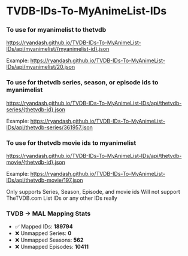 # TVDB-IDs-To-MyAnimeList-IDs

### To use for myanimelist to thetvdb
https://ryandash.github.io/TVDB-IDs-To-MyAnimeList-IDs/api/myanimelist/{myanimelist-id}.json

Example: https://ryandash.github.io/TVDB-IDs-To-MyAnimeList-IDs/api/myanimelist/20.json

### To use for thetvdb series, season, or episode ids to myanimelist
https://ryandash.github.io/TVDB-IDs-To-MyAnimeList-IDs/api/thetvdb-series/{thetvdb-id}.json

Example: https://ryandash.github.io/TVDB-IDs-To-MyAnimeList-IDs/api/thetvdb-series/361957.json

### To use for thetvdb movie ids to myanimelist
https://ryandash.github.io/TVDB-IDs-To-MyAnimeList-IDs/api/thetvdb-movie/{thetvdb-id}.json

Example: https://ryandash.github.io/TVDB-IDs-To-MyAnimeList-IDs/api/thetvdb-movie/197.json

Only supports Series, Season, Episode, and movie ids
Will not support TheTVDB.com List IDs or any other IDs really

<!---counts-start--->
### TVDB → MAL Mapping Stats

- ✅ Mapped IDs: **189794**
- ❌ Unmapped Series: **0**
- ❌ Unmapped Seasons: **562**
- ❌ Unmapped Episodes: **10411**
<!---counts-end--->
